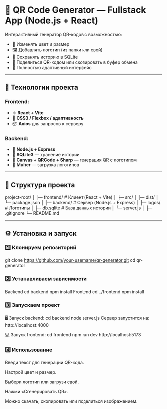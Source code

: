 # 🚀 QR Code Generator — Fullstack App (Node.js + React)

Интерактивный генератор QR-кодов с возможностью:
- 🎨 Изменять цвет и размер
- 🖼️ Добавлять логотип (из папки или свой)
- 🧠 Сохранять историю в SQLite
- 🔗 Поделиться QR-кодом или скопировать в буфер обмена
- 📱 Полностью адаптивный интерфейс

---

## 🧩 Технологии проекта

### Frontend:
- ⚛️ **React + Vite**
- 💅 **CSS3 / Flexbox / адаптивность**
- 📦 **Axios** для запросов к серверу

### Backend:
- 🧠 **Node.js + Express**
- 💾 **SQLite3** — хранение истории
- 🧱 **Canvas + QRCode + Sharp** — генерация QR с логотипом
- 🧰 **Multer** — загрузка логотипов

---

## 📁 Структура проекта

project-root/
│
├─ frontend/ # Клиент (React + Vite)
│ ├─ src/
│ ├─ dist/
│ └─ package.json
│
├─ backend/ # Сервер (Node.js + Express)
│ ├─ logos/ # Логотипы
│ ├─ db.sqlite # База данных истории
│ └─ server.js
│
├─ .gitignore
└─ README.md

---

## ⚙️ Установка и запуск

### 1️⃣ Клонируем репозиторий
git clone https://github.com/your-username/qr-generator.git
cd qr-generator

### 2️⃣ Устанавливаем зависимости
Backend
cd backend
npm install
Frontend
cd ../frontend
npm install

### 3️⃣ Запускаем проект
🖥️ Запуск backend:
cd backend
node server.js
Сервер запустится на:
http://localhost:4000

💻 Запуск frontend:
cd frontend
npm run dev
http://localhost:5173

### 4️⃣ Использование
Введи текст для генерации QR-кода.

Настрой цвет и размер.

Выбери логотип или загрузи свой.

Нажми «Сгенерировать QR».

Можно скачать, скопировать или поделиться изображением.
